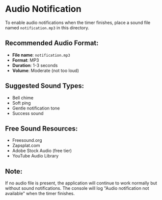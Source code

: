 # Audio Notification

To enable audio notifications when the timer finishes, place a sound file named `notification.mp3` in this directory.

## Recommended Audio Format:
- **File name**: `notification.mp3`
- **Format**: MP3
- **Duration**: 1-3 seconds
- **Volume**: Moderate (not too loud)

## Suggested Sound Types:
- Bell chime
- Soft ping
- Gentle notification tone
- Success sound

## Free Sound Resources:
- Freesound.org
- Zapsplat.com
- Adobe Stock Audio (free tier)
- YouTube Audio Library

## Note:
If no audio file is present, the application will continue to work normally but without sound notifications. The console will log "Audio notification not available" when the timer finishes.
